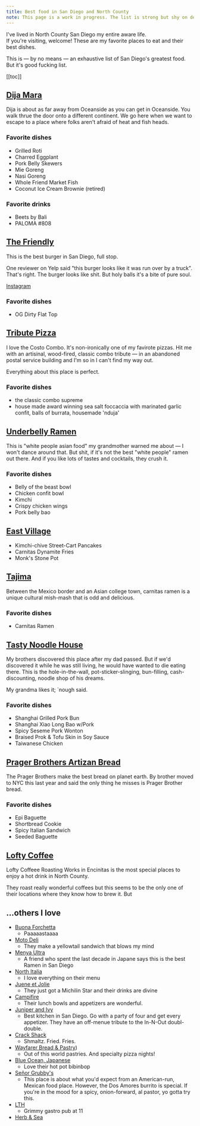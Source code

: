 ```yaml
---
title: Best food in San Diego and North County
note: This page is a work in progress. The list is strong but shy on details.
---
```


I've lived in North County San Diego my entire aware life.  
If you're visiting, welcome! These are my favorite places to eat and their best dishes.

This is — by no means — an exhaustive list of San Diego's greatest food. But it's good fucking list.

[[toc]]

## [Dija Mara](https://dijamara.com)

Dija is about as far away from Oceanside as you can get in Oceanside. You walk thrue the door onto a different continent. We go here when we want to escape to a place where folks aren't afraid of heat and fish heads.

### Favorite dishes

- Grilled Roti
- Charred Eggplant
- Pork Belly Skewers
- Mie Goreng
- Nasi Goreng
- Whole Friend Market Fish
- Coconut Ice Cream Brownie (retired)

### Favorite drinks

- Beets by Bali
- PALOMA #808

## [The Friendly](https://www.instagram.com/thefriendlysd/)

This is the best burger in San Diego, full stop.

One reviewer on Yelp said "this burger looks like it was run over by a truck". That's right. The burger looks like shit. But holy balls it's a bite of pure soul.

[Instagram](https://www.instagram.com/thefriendlysd/)

### Favorite dishes

- OG Dirty Flat Top

## [Tribute Pizza](https://www.tributepizza.com)

I love the Costo Combo. It's non-ironically one of my favirote pizzas. Hit me with an artisinal, wood-fired, classic combo tribute — in an abandoned postal service building and I'm so in I can't find my way out.

Everything about this place is perfect.

### Favorite dishes

- the classic combo supreme
- house made award winning sea salt foccaccia with marinated garlic confit, balls of burrata, housemade 'nduja'

## [Underbelly Ramen](https://godblessunderbelly.com)

This is "white people asian food" my grandmother warned me about — I won't dance around that. But shit, if it's not the best "white people" ramen out there. And if you like lots of tastes and cocktails, they crush it.

### Favorite dishes

- Belly of the beast bowl
- Chicken confit bowl
- Kimchi
- Crispy chicken wings
- Pork belly bao

## [East Village](https://dineeastvillage.com)

- Kimchi-chive Street-Cart Pancakes
- Carnitas Dynamite Fries
- Monk's Stone Pot

## [Tajima](https://tajimasandiego.com/tajima-convoy/)

Between the Mexico border and an Asian college town, carnitas ramen is a unique cultural mish-mash that is odd and delicious.

### Favorite dishes

- Carnitas Ramen

## [Tasty Noodle House](https://www.tastynoodlehouse.us/san-diego)

My brothers discovered this place after my dad passed. But if we'd discovered it while he was still living, he would have wanted to die eating there. This is the hole-in-the-wall, pot-sticker-slinging, bun-filling, cash-discounting, noodle shop of his dreams.

My grandma likes it; `nough said.

### Favorite dishes

- Shanghai Grilled Pork Bun
- Shanghai Xiao Long Bao w/Pork
- Spicy Seseme Pork Wonton
- Braised Prok & Tofu Skin in Soy Sauce
- Taiwanese Chicken

## [Prager Brothers Artizan Bread](https://www.pragerbrothers.com/)

The Prager Brothers make the best bread on planet earth. By brother moved to NYC this last year and said the only thing he misses is Prager Brother bread.

### Favorite dishes

- Epi Baguette
- Shortbread Cookie
- Spicy Italian Sandwich
- Seeded Baguette

## [Lofty Coffee](https://loftycoffee.com/pages/roasting-works)

Lofty Coffeee Roasting Works in Encinitas is the most special places to enjoy a hot drink in North County.

They roast really wonderful coffees but this seems to be the only one of their locations where they know how to brew it. But

## …others I love

- [Buona Forchetta](https://buonaforchettasd.com)
  - Paaaaastaaaa
- [Moto Deli](https://www.motodeli.com)
  - They make a yellowtail sandwich that blows my mind
- [Menya Ultra](http://menya-ultra.com)
  - A friend who spent the last decade in Japane says this is the best Ramen in San Diego
- [North Italia](https://www.northitalia.com)
  - I love everything on their menu
- [Juene et Jolie](https://www.jeune-jolie.com)
  - They just got a Michilin Star and their drinks are divine
- [Campifire](https://www.thisiscampfire.com)
  - Their lunch bowls and appetizers are wonderful.
- [Juniper and Ivy](https://www.juniperandivy.com)
  - Best kitchen in San Diego. Go with a party of four and get every appetizer. They have an off-menue tribute to the In-N-Out doubl-double.
- [Crack Shack](https://www.crackshack.com)
  - Shmaltz. Fried. Fries.
- [Wayfarer Bread & Pastry](https://www.wayfarerbread.com/))
  - Out of this world pastries. And specialty pizza nights!
- [Blue Ocean, Japanese](https://www.blueoceansushibar.com)
  - Love their hot pot bibinbop
- [Señor Grubby's](https://eatgrubbys.com)
  - This place is about what you'd expect from an American-run, Mexican food place. However, the Dos Amores burrito is special. If you're in the mood for a spicy, onion-forward, al pastor, yo gotta try this.
- [LTH](https://www.localtaphouse.com)
  - Grimmy gastro pub at 11
- [Herb & Sea](https://www.herbandsea.com)
